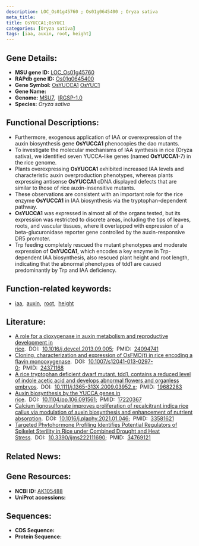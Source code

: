 ```yaml
---
description: LOC_Os01g45760 ; Os01g0645400 ; Oryza sativa
meta_title:
title: OsYUCCA1;OsYUC1
categories: [Oryza sativa]
tags: [iaa, auxin, root, height]
---
```


## Gene Details:
- **MSU gene ID:** [LOC_Os01g45760](http://rice.uga.edu/cgi-bin/ORF_infopage.cgi?orf=LOC_Os01g45760)  
- **RAPdb gene ID:** [Os01g0645400](https://rapdb.dna.affrc.go.jp/locus/?name=Os01g0645400)  
- **Gene Symbol:** <u>OsYUCCA1</u>&nbsp;<u>OsYUC1</u>
- **Gene Name:**
- **Genome:**  [MSU7](http://rice.uga.edu/),&nbsp;&nbsp;[IRGSP-1.0](https://rapdb.dna.affrc.go.jp/download/irgsp1.html)
- **Species:** *Oryza sativa*

## Functional Descriptions:
   - Furthermore, exogenous application of IAA or overexpression of the auxin biosynthesis gene **OsYUCCA1** phenocopies the dao mutants.
   - To investigate the molecular mechanisms of IAA synthesis in rice (Oryza sativa), we identified seven YUCCA-like genes (named **OsYUCCA1**-7) in the rice genome.
   - Plants overexpressing **OsYUCCA1** exhibited increased IAA levels and characteristic auxin overproduction phenotypes, whereas plants expressing antisense **OsYUCCA1** cDNA displayed defects that are similar to those of rice auxin-insensitive mutants.
   - These observations are consistent with an important role for the rice enzyme **OsYUCCA1** in IAA biosynthesis via the tryptophan-dependent pathway.
   - **OsYUCCA1** was expressed in almost all of the organs tested, but its expression was restricted to discrete areas, including the tips of leaves, roots, and vascular tissues, where it overlapped with expression of a beta-glucuronidase reporter gene controlled by the auxin-responsive DR5 promoter.
   - Trp feeding completely rescued the mutant phenotypes and moderate expression of **OsYUCCA1**, which encodes a key enzyme in Trp-dependent IAA biosynthesis, also rescued plant height and root length, indicating that the abnormal phenotypes of tdd1 are caused predominantly by Trp and IAA deficiency.

## Function-related keywords:
   - [iaa](/tags/iaa/),&nbsp;&nbsp;[auxin](/tags/auxin/),&nbsp;&nbsp;[root](/tags/root/),&nbsp;&nbsp;[height](/tags/height/)

## Literature:
   - [A role for a dioxygenase in auxin metabolism and reproductive development in rice](https://www.doi.org/10.1016/j.devcel.2013.09.005).&nbsp;&nbsp;DOI:&nbsp;&nbsp;[10.1016/j.devcel.2013.09.005](https://www.doi.org/10.1016/j.devcel.2013.09.005);&nbsp;&nbsp;PMID:&nbsp;&nbsp;[24094741](https://pubmed.ncbi.nlm.nih.gov/24094741/)
   - [Cloning, characterization and expression of OsFMO(t) in rice encoding a flavin monooxygenase](https://www.doi.org/10.1007/s12041-013-0297-0).&nbsp;&nbsp;DOI:&nbsp;&nbsp;[10.1007/s12041-013-0297-0](https://www.doi.org/10.1007/s12041-013-0297-0);&nbsp;&nbsp;PMID:&nbsp;&nbsp;[24371168](https://pubmed.ncbi.nlm.nih.gov/24371168/)
   - [A rice tryptophan deficient dwarf mutant, tdd1, contains a reduced level of indole acetic acid and develops abnormal flowers and organless embryos](https://www.doi.org/10.1111/j.1365-313X.2009.03952.x).&nbsp;&nbsp;DOI:&nbsp;&nbsp;[10.1111/j.1365-313X.2009.03952.x](https://www.doi.org/10.1111/j.1365-313X.2009.03952.x);&nbsp;&nbsp;PMID:&nbsp;&nbsp;[19682283](https://pubmed.ncbi.nlm.nih.gov/19682283/)
   - [Auxin biosynthesis by the YUCCA genes in rice](https://www.doi.org/10.1104/pp.106.091561).&nbsp;&nbsp;DOI:&nbsp;&nbsp;[10.1104/pp.106.091561](https://www.doi.org/10.1104/pp.106.091561);&nbsp;&nbsp;PMID:&nbsp;&nbsp;[17220367](https://pubmed.ncbi.nlm.nih.gov/17220367/)
   - [Calcium lignosulfonate improves proliferation of recalcitrant indica rice callus via modulation of auxin biosynthesis and enhancement of nutrient absorption](https://www.doi.org/10.1016/j.plaphy.2021.01.046).&nbsp;&nbsp;DOI:&nbsp;&nbsp;[10.1016/j.plaphy.2021.01.046](https://www.doi.org/10.1016/j.plaphy.2021.01.046);&nbsp;&nbsp;PMID:&nbsp;&nbsp;[33581621](https://pubmed.ncbi.nlm.nih.gov/33581621/)
   - [Targeted Phytohormone Profiling Identifies Potential Regulators of Spikelet Sterility in Rice under Combined Drought and Heat Stress](https://www.doi.org/10.3390/ijms222111690).&nbsp;&nbsp;DOI:&nbsp;&nbsp;[10.3390/ijms222111690](https://www.doi.org/10.3390/ijms222111690);&nbsp;&nbsp;PMID:&nbsp;&nbsp;[34769121](https://pubmed.ncbi.nlm.nih.gov/34769121/)

## Related News:

## Gene Resources:
- **NCBI ID:**  [AK105488](http://www.ncbi.nlm.nih.gov/nuccore/AK105488)
- **UniProt accessions:** [](https://www.uniprot.org/uniprotkb//entry)

## Sequences:
- **CDS Sequence:**
- **Protein Sequence:**
